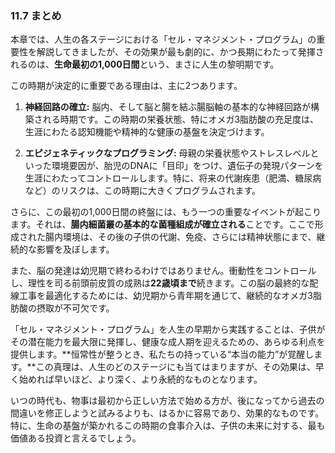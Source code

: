 ### 11.7 まとめ

本章では、人生の各ステージにおける「セル・マネジメント・プログラム」の重要性を解説してきましたが、その効果が最も劇的に、かつ長期にわたって発揮されるのは、**生命最初の1,000日間**という、まさに人生の黎明期です。

この時期が決定的に重要である理由は、主に2つあります。

1.  **神経回路の確立:**
    脳内、そして脳と腸を結ぶ腸脳軸の基本的な神経回路が構築される時期です。この時期の栄養状態、特にオメガ3脂肪酸の充足度は、生涯にわたる認知機能や精神的な健康の基盤を決定づけます。

2.  **エピジェネティックなプログラミング:**
    母親の栄養状態やストレスレベルといった環境要因が、胎児のDNAに「目印」をつけ、遺伝子の発現パターンを生涯にわたってコントロールします。特に、将来の代謝疾患（肥満、糖尿病など）のリスクは、この時期に大きくプログラムされます。

さらに、この最初の1,000日間の終盤には、もう一つの重要なイベントが起こります。それは、**腸内細菌叢の基本的な菌種組成が確立される**ことです。ここで形成された腸内環境は、その後の子供の代謝、免疫、さらには精神状態にまで、継続的な影響を及ぼします。

また、脳の発達は幼児期で終わるわけではありません。衝動性をコントロールし、理性を司る前頭前皮質の成熟は**22歳頃まで**続きます。この脳の最終的な配線工事を最適化するためには、幼児期から青年期を通じて、継続的なオメガ3脂肪酸の摂取が不可欠です。

「セル・マネジメント・プログラム」を人生の早期から実践することは、子供がその潜在能力を最大限に発揮し、健康な成人期を迎えるための、あらゆる利点を提供します。**恒常性が整うとき、私たちの持っている“本当の能力”が覚醒します。**この真理は、人生のどのステージにも当てはまりますが、その効果は、早く始めれば早いほど、より深く、より永続的なものとなります。

いつの時代も、物事は最初から正しい方法で始める方が、後になってから過去の間違いを修正しようと試みるよりも、はるかに容易であり、効果的なものです。特に、生命の基盤が築かれるこの時期の食事介入は、子供の未来に対する、最も価値ある投資と言えるでしょう。
